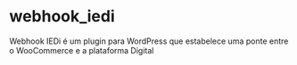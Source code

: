 # webhook_iedi
Webhook IEDi é um plugin para WordPress que estabelece uma ponte entre o WooCommerce e a plataforma Digital
